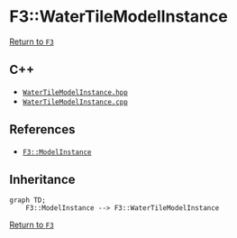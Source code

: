# F3::WaterTileModelInstance

[Return to `F3`](/docs/F3.md)

## C++

- [`WaterTileModelInstance.hpp`](/c++/include/WaterTileModelInstance.hpp)
- [`WaterTileModelInstance.cpp`](/c++/source/WaterTileModelInstance.cpp)

## References

- [`F3::ModelInstance`](/docs/F3/ModelInstance.md)

## Inheritance

```mermaid
graph TD;
    F3::ModelInstance --> F3::WaterTileModelInstance
```

[Return to `F3`](/docs/F3.md)